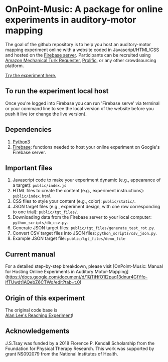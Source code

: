 # OnPoint-Music: A package for online experiments in auditory-motor mapping

The goal of the github repository is to help you host an auditory-motor mapping
experiment online with a website coded in Javascript/HTML/CSS and hosted on the [Firebase server](https://firebase.google.com/). Participants can be
recruited using [Amazon Mechanical Turk Requester](https://requester.mturk.com/),
[Prolific](https://www.prolific.co/), or any other crowdsourcing platform.

[Try the experiment here.](https://onpoint-music.web.app/)

## To run the experiment local host

Once you're logged into Firebase you can run 'Firebase serve' via terminal or your command line 
to see the local version of the website before you push it live (or change the live version). 

## Dependencies

1. [Python3](https://www.python.org/downloads/)
2. [Firebase](https://firebase.google.com/docs/cli): functions needed to host
   your online experiment on Google's Firebase server.

## Important files

1. Javascript code to make your experiment dynamic (e.g., appearance of a
   target): `public/index.js`
2. HTML files to create the content (e.g., experiment instructions):
   `public/index.html`
3. CSS files to style your content (e.g., color): `public/static/`.
4. JSON target files (e.g., experiment design, with one row corresponding to one
   trial): `public/tgt_files/`.
5. Downloading data from the Firebase server to your local computer:
   `python_scripts/db_csv.py`.
6. Generate JSON target files: `public/tgt_files/generate_test_rot.py`.
7. Convert CSV target files into JSON files: `python_scripts/csv_json.py`.
8. Example JSON target file: `public/tgt_files/demo_file`

## Current manual

For a detailed step-by-step breakdown, please visit
[OnPoint-Music: Manual for Hosting Online Experiments in Auditory Motor-Mapping]
(https://docs.google.com/document/d/1QTiHfO1I2paq13dnur4GfYfo-IfTUwdt1AQebZ6CTWo/edit?tab=t.0)

## Origin of this experiment

The original code base is  
[Alan Lee's Reaching Experiment](https://github.com/alan-s-lee/Reaching_Exp_Online/)!

## Acknowledgements

J.S.Tsay was funded by a 2018 Florence P. Kendall Scholarship from the Foundation
for Physical Therapy Research. This work was supported by grant NS092079 from
the National Institutes of Health.